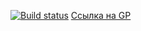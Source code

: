 [![Build status](https://ci.appveyor.com/api/projects/status/fqeor7xe4t6w0f8w?svg=true)](https://ci.appveyor.com/project/Valdemarovna/ahj-code-dom)
[Ссылка на GP](https://valdemarovna.github.io/ahj-code-dom/)
